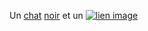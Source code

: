 Un [chat](http://example.com/cat) [noir](http://example.com/black) et un [![lien image](http://example.com/img.jpg)](http://example.com/link)
